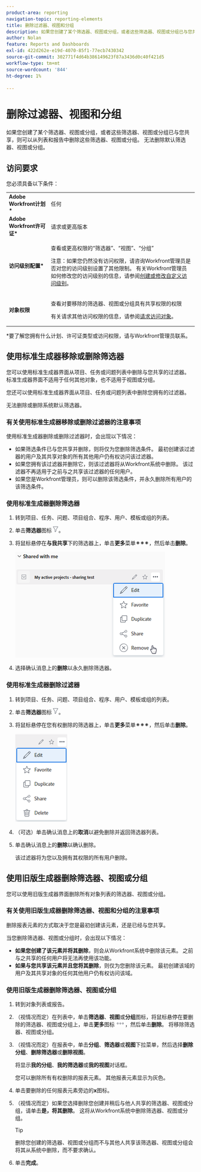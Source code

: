 ```yaml
---
product-area: reporting
navigation-topic: reporting-elements
title: 删除过滤器、视图和分组
description: 如果您创建了某个筛选器、视图或分组，或者这些筛选器、视图或分组已与您共享，则可以从列表和报告中删除这些筛选器、视图或分组。 无法删除默认筛选器、视图或分组。
author: Nolan
feature: Reports and Dashboards
exl-id: 422d262e-e19d-4070-85f1-77ecb7430342
source-git-commit: 302771f4d64b386149623f87a3436d0c40f421d5
workflow-type: tm+mt
source-wordcount: '844'
ht-degree: 1%

---
```


# 删除过滤器、视图和分组

如果您创建了某个筛选器、视图或分组，或者这些筛选器、视图或分组已与您共享，则可以从列表和报告中删除这些筛选器、视图或分组。 无法删除默认筛选器、视图或分组。

## 访问要求

您必须具备以下条件：

<table style="table-layout:auto"> 
 <col> 
 </col> 
 <col> 
 </col> 
 <tbody> 
  <tr> 
   <td role="rowheader"><strong>Adobe Workfront计划*</strong></td> 
   <td> <p>任何 </p> </td> 
  </tr> 
  <tr> 
   <td role="rowheader"><strong>Adobe Workfront许可证*</strong></td> 
   <td> <p>请求或更高版本</p> </td> 
  </tr> 
  <tr> 
   <td role="rowheader"><strong>访问级别配置*</strong></td> 
   <td> <p>查看或更高权限的“筛选器”、“视图”、“分组”</p> <p>注意：如果您仍然没有访问权限，请咨询Workfront管理员是否对您的访问级别设置了其他限制。 有关Workfront管理员如何修改您的访问级别的信息，请参阅<a href="../../../administration-and-setup/add-users/configure-and-grant-access/create-modify-access-levels.md" class="MCXref xref">创建或修改自定义访问级别</a>。</p> </td> 
  </tr> 
  <tr> 
   <td role="rowheader"><strong>对象权限</strong></td> 
   <td> <p>查看对要移除的筛选器、视图或分组具有共享权限的权限</p> <p>有关请求其他访问权限的信息，请参阅<a href="../../../workfront-basics/grant-and-request-access-to-objects/request-access.md" class="MCXref xref">请求访问对象</a>。</p> </td> 
  </tr> 
 </tbody> 
</table>

&#42;要了解您拥有什么计划、许可证类型或访问权限，请与Workfront管理员联系。

## 使用标准生成器移除或删除筛选器

您可以使用标准生成器界面从项目、任务或问题列表中删除与您共享的过滤器。 标准生成器界面不适用于任何其他对象，也不适用于视图或分组。

您还可以使用标准生成器界面从项目、任务或问题列表中删除您拥有的过滤器。

无法删除或删除系统默认筛选器。

### 有关使用标准生成器移除或删除过滤器的注意事项

使用标准生成器删除或删除过滤器时，会出现以下情况：

* 如果筛选条件已与您共享并删除，则将仅为您删除筛选条件。 最初创建该过滤器的用户及其共享对象的所有其他用户仍有权访问该过滤器。
* 如果您拥有该过滤器并删除它，则该过滤器将从Workfront系统中删除。 该过滤器不再适用于之前与之共享该过滤器的任何用户。
* 如果您是Workfront管理员，则可以删除该筛选条件，并永久删除所有用户的该筛选条件。

### 使用标准生成器删除筛选器

1. 转到项目、任务、问题、项目组合、程序、用户、模板或组的列表。
1. 单击&#x200B;**筛选器**&#x200B;图标![筛选器图标](assets/filter-nwepng.png)。
1. 将鼠标悬停在&#x200B;**与我共享**&#x200B;下的筛选器上，单击&#x200B;**更多**&#x200B;菜单![更多图标](assets/more-icon-spectrum.png)，然后单击&#x200B;**删除**。

   ![删除筛选器](assets/new-filters-more-menu-remove-filter.png)

1. 选择确认消息上的&#x200B;**删除**&#x200B;以永久删除筛选器。

### 使用标准生成器删除过滤器

1. 转到项目、任务、问题、项目组合、程序、用户、模板或组的列表。
1. 单击&#x200B;**筛选器**&#x200B;图标![筛选器图标](assets/filter-nwepng.png)。
1. 将鼠标悬停在您有权删除的筛选器上，单击&#x200B;**更多**&#x200B;菜单![更多图标](assets/more-icon-spectrum.png)，然后单击&#x200B;**删除**。

   ![删除筛选器](assets/new-filters-more-menu-options-with-delete.png)

1. （可选）单击确认消息上的&#x200B;**取消**&#x200B;以避免删除并返回筛选器列表。
1. 单击确认消息上的&#x200B;**删除**&#x200B;以确认删除。

   该过滤器将为您以及拥有其权限的所有用户删除。

## 使用旧版生成器删除筛选器、视图或分组

您可以使用旧版生成器界面删除所有对象列表的筛选器、视图或分组。

### 有关使用旧版生成器删除筛选器、视图和分组的注意事项

删除报表元素的方式取决于您是最初创建该元素，还是已经与您共享。

当您删除筛选器、视图或分组时，会出现以下情况：

* **如果您创建了该元素并将其删除**，则会从Workfront系统中删除该元素。 之前与之共享的任何用户将无法再使用该功能。
* **如果与您共享该元素并且您将其删除**，则仅为您删除该元素。 最初创建该域的用户及其共享对象的任何其他用户仍有权访问该域。

### 使用旧版生成器删除筛选器、视图或分组

1. 转到对象列表或报告。
1. （视情况而定）在列表中，单击&#x200B;**筛选器**、**视图**&#x200B;或&#x200B;**分组**&#x200B;图标，将鼠标悬停在要删除的筛选器、视图或分组上，单击&#x200B;**更多**&#x200B;图标![](assets/more-icon.png)，然后单击&#x200B;**删除**。 将移除筛选器、视图或分组。
1. （视情况而定）在报表中，单击&#x200B;**分组**、**筛选器**&#x200B;或&#x200B;**视图**&#x200B;下拉菜单，然后选择&#x200B;**删除分组**、**删除筛选器**&#x200B;或&#x200B;**删除视图**。

   将显示&#x200B;**我的分组**、**我的筛选器**&#x200B;或&#x200B;**我的视图**&#x200B;对话框。

   您可以删除所有有权删除的报表元素。 其他报表元素显示为灰色。

1. 单击要删除的任何报表元素旁边的&#x200B;**x**&#x200B;图标。
1. （视情况而定）如果您选择删除您创建并稍后与他人共享的筛选器、视图或分组，请单击&#x200B;**是，将其删除**。 这将从Workfront系统中删除筛选器、视图或分组。

   >[!TIP]
   >
   >删除您创建的筛选器、视图或分组而不与其他人共享该筛选器、视图或分组会将其从系统中删除，而不要求确认。

1. 单击&#x200B;**完成**。

